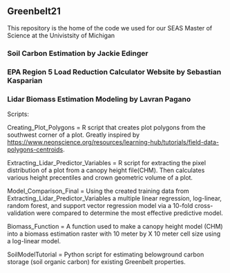 ## Greenbelt21
This repository is the home of the code we used for our SEAS Master of Science at the Univistsity of Michigan

### Soil Carbon Estimation by Jackie Edinger

### EPA Region 5 Load Reduction Calculator Website by Sebastian Kasparian

### Lidar Biomass Estimation Modeling by Lavran Pagano
Scripts:

Creating_Plot_Polygons = R script that creates plot polygons from the southwest corner of a plot. Greatly inspired by https://www.neonscience.org/resources/learning-hub/tutorials/field-data-polygons-centroids.

Extracting_Lidar_Predictor_Variables = R script for extracting the pixel distribution of a plot from a canopy height file(CHM). Then calculates various height precentiles and crown geometric volume of a plot.

Model_Comparison_Final = Using the created training data from Extracting_Lidar_Predictor_Variables a multiple linear regression, log-linear, random forest, and support vector regression model via a 10-fold cross-validation were compared to determine the most effective predictive model. 

Biomass_Function = A function used to make a canopy height model (CHM) into a biomass estimation raster with 10 meter by X 10 meter cell size using a log-linear model.

SoilModelTutorial = Python script for estimating belowground carbon storage (soil organic carbon) for existing Greenbelt properties.

